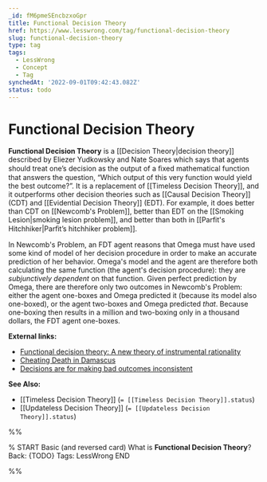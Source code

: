 ```yaml
---
_id: fM6pmeSEncbzxoGpr
title: Functional Decision Theory
href: https://www.lesswrong.com/tag/functional-decision-theory
slug: functional-decision-theory
type: tag
tags:
  - LessWrong
  - Concept
  - Tag
synchedAt: '2022-09-01T09:42:43.082Z'
status: todo
---
```


# Functional Decision Theory

**Functional Decision Theory** is a [[Decision Theory|decision theory]] described by Eliezer Yudkowsky and Nate Soares which says that agents should treat one’s decision as the output of a ﬁxed mathematical function that answers the question, “Which output of this very function would yield the best outcome?”. It is a replacement of [[Timeless Decision Theory]], and it outperforms other decision theories such as [[Causal Decision Theory]] (CDT) and [[Evidential Decision Theory]] (EDT). For example, it does better than CDT on [[Newcomb's Problem]], better than EDT on the [[Smoking Lesion|smoking lesion problem]], and better than both in [[Parfit's Hitchhiker|Parﬁt’s hitchhiker problem]].

In Newcomb's Problem, an FDT agent reasons that Omega must have used some kind of model of her decision procedure in order to make an accurate prediction of her behavior. Omega's model and the agent are therefore both calculating the same function (the agent's decision procedure): they are *subjunctively dependent* on that function. Given perfect prediction by Omega, there are therefore only two outcomes in Newcomb's Problem: either the agent one-boxes and Omega predicted it (because its model also one-boxed), or the agent two-boxes and Omega predicted *that*. Because one-boxing then results in a million and two-boxing only in a thousand dollars, the FDT agent one-boxes.

**External links:**

- [Functional decision theory: A new theory of instrumental rationality](https://intelligence.org/2017/10/22/fdt)
- [Cheating Death in Damascus](https://intelligence.org/2017/03/18/new-paper-cheating-death-in-damascus/)
- [Decisions are for making bad outcomes inconsistent](https://intelligence.org/2017/04/07/decisions-are-for-making-bad-outcomes-inconsistent/)

**See Also:**

- [[Timeless Decision Theory]] (`= [[Timeless Decision Theory]].status`)
- [[Updateless Decision Theory]] (`= [[Updateless Decision Theory]].status`)


%%

% START
Basic (and reversed card)
What is **Functional Decision Theory**?
Back: {TODO}
Tags: LessWrong
END

%%
	
